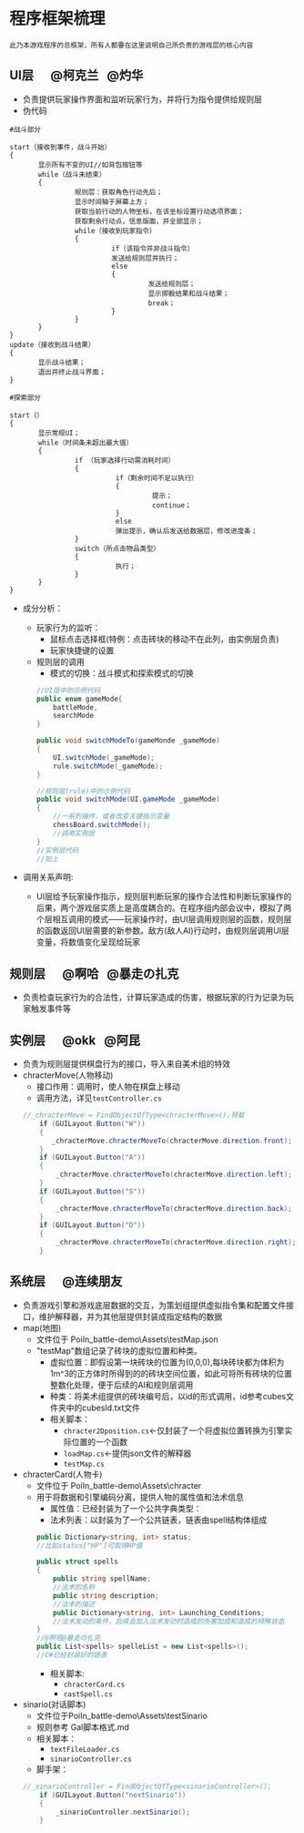 # 程序框架梳理
    此乃本游戏程序的总框架，所有人都要在这里说明自己所负责的游戏层的核心内容
## UI层  &nbsp;&nbsp;&nbsp;&nbsp; @柯克兰 &nbsp; @灼华
- 负责提供玩家操作界面和监听玩家行为，并将行为指令提供给规则层
- 伪代码
```
#战斗部分

start（接收到事件，战斗开始）
{
       显示所有不变的UI//如背包按钮等
       while（战斗未结束）
       {
                规则层：获取角色行动先后；
                显示时间轴于屏幕上方；
                获取当前行动的人物坐标，在该坐标设置行动选项界面；
                获取剩余行动点，信息版面，并全部显示；
                while（接收到玩家指令）
                {
                         if（该指令并非战斗指令）
                         发送给规则层并执行；
                         else
                         {
                                  发送给规则层；
                                  显示掷骰结果和战斗结果；
                                  break；
                         }
                }
       }
}
update（接收到战斗结果）
{
       显示战斗结果；
       退出并终止战斗界面；
}

#探索部分

start（）
{
       显示常规UI；
       while（时间条未超出最大值）
       {
                if （玩家选择行动需消耗时间）
                {
                          if（剩余时间不足以执行）
                          {
                                   提示；
                                   continue；
                          }
                          else
                          弹出提示，确认后发送给数据层，修改进度条；
                }
                switch（所点击物品类型）
                {
                          执行；
                }
       }
}
```
- 成分分析：
    - 玩家行为的监听：
        - 鼠标点击选择框(特例：点击砖块的移动不在此列，由实例层负责)
        - 玩家快捷键的设置
    - 规则层的调用
        - 模式的切换：战斗模式和探索模式的切换
        ```C#
        //UI层中的示例代码
        public enum gameMode{
            battleMode,
            searchMode
        }

        public void switchModeTo(gameMonde _gameMode)
        {
            UI.switchMode(_gameMode);
            rule.switchMode(_gameMode);
        }

        //规则层(rule)中的示例代码
        public void switchMode(UI.gameMode _gameMode)
        {
            //一系列操作，或者改变关键指示变量
            chessBoard.switchMode();
            //调用实例层
        }
        //实例层代码
        //如上
        ```

- 调用关系声明:
    - UI层给予玩家操作指示，规则层判断玩家的操作合法性和判断玩家操作的后果，两个游戏层实质上是高度耦合的。在程序组内部会议中，模拟了两个层相互调用的模式——玩家操作时，由UI层调用规则层的函数，规则层的函数返回UI层需要的新参数。敌方(敌人AI)行动时，由规则层调用UI层变量，将数值变化呈现给玩家
## 规则层 &nbsp;&nbsp;&nbsp;&nbsp;  @啊哈 &nbsp; @暴走の扎克
- 负责检查玩家行为的合法性，计算玩家造成的伤害，根据玩家的行为记录为玩家触发事件等
## 实例层 &nbsp;&nbsp;&nbsp;&nbsp;  @okk &nbsp; @阿昆
- 负责为规则层提供棋盘行为的接口，导入来自美术组的特效
- chracterMove(人物移动)
    - 接口作用：调用时，使人物在棋盘上移动
    - 调用方法，详见```testController.cs```
    ```C#
    //_chracterMove = FindObjectOfType<chracterMove>();预载
        if (GUILayout.Button("W"))
        {
           _chracterMove.chracterMoveTo(chracterMove.direction.front);
        }
        if (GUILayout.Button("A"))
        {
            _chracterMove.chracterMoveTo(chracterMove.direction.left);
        }
        if (GUILayout.Button("S"))
        {
            _chracterMove.chracterMoveTo(chracterMove.direction.back);
        }
        if (GUILayout.Button("D"))
        {
            _chracterMove.chracterMoveTo(chracterMove.direction.right);
        }
    ```
## 系统层 &nbsp;&nbsp;&nbsp;&nbsp; @连续朋友      
- 负责游戏引擎和游戏底层数据的交互，为策划组提供虚拟指令集和配置文件接口，维护解释器，并为其他层提供封装成指定结构的数据
- map(地图)
  - 文件位于 PoiIn_battle-demo\Assets\testMap.json
  - "testMap"数组记录了砖块的虚拟位置和种类。 
    - 虚拟位置：即假设第一块砖块的位置为(0,0,0),每块砖块都为体积为1m^3的正方体时所得到的的砖块空间位置，如此可将所有砖块的位置整数化处理，便于后续的AI和规则层调用
    - 种类：将美术组提供的砖块编号后，以id的形式调用，id参考cubes文件夹中的cubesId.txt文件
    - 相关脚本：
        - ```chracter2Dposition.cs```<-仅封装了一个将虚拟位置转换为引擎实际位置的一个函数
        - ```loadMap.cs```<-提供json文件的解释器
        - ```testMap.cs``` 
- chracterCard(人物卡)
    - 文件位于 PoiIn_battle-demo\Assets\chracter
    - 用于将数据和引擎编码分离，提供人物的属性值和法术信息
        - 属性值：已经封装为了一个公共字典类型：
        - 法术列表：以封装为了一个公共链表，链表由spell结构体组成
        ```C#
        public Dictionary<string, int> status;
        //比如status["HP"]可取得HP值

        public struct spells
        {
            public string spellName;
            //法术的名称
            public string description;
            //法术的描述
            public Dictionary<string, int> Launching_Conditions;
            //法术发动的条件，后续会加入法术发动时造成的伤害加成和造成的特殊状态
        }
        //@啊哈@暴走の扎克
        public List<spells> spelleList = new List<spells>();
        //C#已经封装好的链表
        ```
        - 相关脚本:
            - ```chracterCard.cs```
            - ```castSpell.cs```
- sinario(对话脚本)
    - 文件位于PoiIn_battle-demo\Assets\testSinario
    - 规则参考 Gal脚本格式.md
    - 相关脚本：
        - ```textFileLoader.cs``` 
        - ```sinarioController.cs```
    - 脚手架：
    ```C#
    //_sinarioController = FindObjectOfType<sinarioController>();
        if (GUILayout.Button("nextSinario"))
        {
            _sinarioController.nextSinario();
        }
    ```
